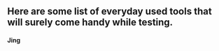 ## Here are some list of everyday used tools that will surely come handy while testing.

#### Jing



